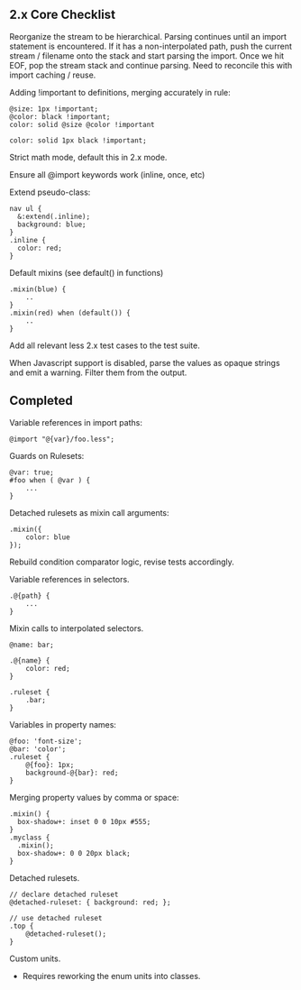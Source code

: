 
2.x Core Checklist
---------

Reorganize the stream to be hierarchical.  Parsing continues until an import
statement is encountered. If it has a non-interpolated path, push the current
stream / filename onto the stack and start parsing the import.  Once we hit
EOF, pop the stream stack and continue parsing.  Need to reconcile this with
import caching / reuse.

Adding !important to definitions, merging accurately in rule:

    @size: 1px !important;
    @color: black !important;
    color: solid @size @color !important

    color: solid 1px black !important;

Strict math mode, default this in 2.x mode.

Ensure all @import keywords work (inline, once, etc)

Extend pseudo-class:

    nav ul {
      &:extend(.inline);
      background: blue;
    }
    .inline {
      color: red;
    }

Default mixins (see default() in functions)

    .mixin(blue) {
        ..
    }
    .mixin(red) when (default()) {
        ..
    }

Add all relevant less 2.x test cases to the test suite.

When Javascript support is disabled, parse the values as opaque strings
and emit a warning. Filter them from the output.


Completed
-----

Variable references in import paths:

    @import "@{var}/foo.less";


Guards on Rulesets:

    @var: true;
    #foo when ( @var ) {
        ...
    }


Detached rulesets as mixin call arguments:

    .mixin({
        color: blue
    });

Rebuild condition comparator logic, revise tests accordingly.

Variable references in selectors.

    .@{path} {
        ...
    }


Mixin calls to interpolated selectors.

    @name: bar;

    .@{name} {
        color: red;
    }

    .ruleset {
        .bar;
    }

Variables in property names:

    @foo: 'font-size';
    @bar: 'color';
    .ruleset {
        @{foo}: 1px;
        background-@{bar}: red;
    }


Merging property values by comma or space:

    .mixin() {
      box-shadow+: inset 0 0 10px #555;
    }
    .myclass {
      .mixin();
      box-shadow+: 0 0 20px black;
    }


Detached rulesets.

    // declare detached ruleset
    @detached-ruleset: { background: red; };

    // use detached ruleset
    .top {
        @detached-ruleset(); 
    }


Custom units.
 * Requires reworking the enum units into classes.


